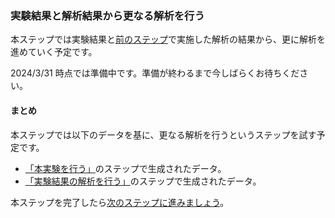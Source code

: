 ### 実験結果と解析結果から更なる解析を行う

本ステップでは実験結果と[前のステップ](./carry_out_analysis.md)で実施した解析の結果から、更に解析を進めていく予定です。

2024/3/31 時点では準備中です。準備が終わるまで今しばらくお待ちください。

#### まとめ

本ステップでは以下のデータを基に、更なる解析を行うというステップを試す予定です。

* [「本実験を行う」](./carry_out_main_experiment.md)のステップで生成されたデータ。
* [「実験結果の解析を行う」](./get_started/carry_out_analysis.md)のステップで生成されたデータ。

本ステップを完了したら[次のステップに進みましょう](./create_paper.md)。
